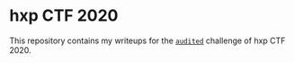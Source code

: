 hxp CTF 2020
============

This repository contains my writeups for the [`audited`](./audited) challenge of hxp CTF 2020.
